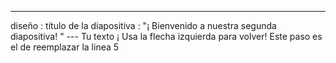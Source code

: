 ---
 diseño : título de la diapositiva
 : "¡ Bienvenido a nuestra segunda diapositiva! " 
--- Tu texto ¡ Usa la flecha izquierda para volver!
Este paso es el de reemplazar la linea 5
